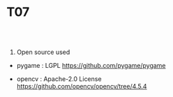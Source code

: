# T07

<br><br>

1. Open source used
- pygame : LGPL
https://github.com/pygame/pygame

- opencv : Apache-2.0 License
https://github.com/opencv/opencv/tree/4.5.4